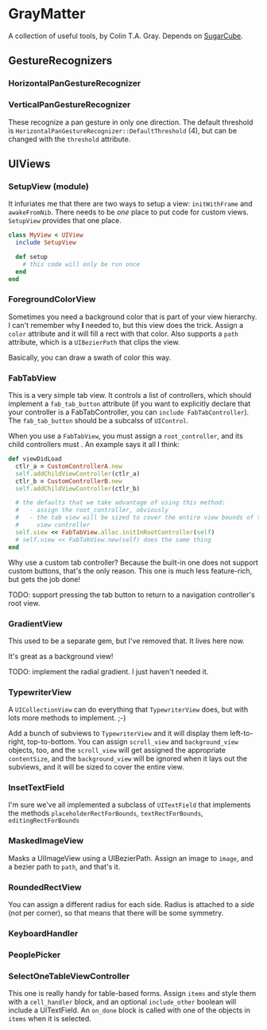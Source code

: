 GrayMatter
==========

A collection of useful tools, by Colin T.A. Gray.  Depends on [SugarCube][].

[SugarCube]: https://github.com/rubymotion/sugarcube

GestureRecognizers
------------------

### HorizontalPanGestureRecognizer
### VerticalPanGestureRecognizer

These recognize a pan gesture in only one direction.  The default threshold is
`HorizontalPanGestureRecognizer::DefaultThreshold` (4), but can be changed with the
`threshold` attribute.

UIViews
-------

### SetupView (module)

It infuriates me that there are two ways to setup a view: `initWithFrame` and
`awakeFromNib`.  There needs to be *one* place to put code for custom views.
`SetupView` provides that one place.

```ruby
class MyView < UIView
  include SetupView

  def setup
    # this code will only be run once
  end
end
```

### ForegroundColorView

Sometimes you need a background color that is part of your view hierarchy.  I
can't remember why **I** needed to, but this view does the trick.  Assign a
`color` attribute and it will fill a rect with that color.  Also supports a
`path` attribute, which is a `UIBezierPath` that clips the view.

Basically, you can draw a swath of color this way.

### FabTabView

This is a very simple tab view.  It controls a list of controllers, which should
implement a `fab_tab_button` attribute (if you want to explicitly declare that
your controller is a FabTabController, you can `include FabTabController`).
The `fab_tab_button` should be a subcalss of `UIControl`.

When you use a `FabTabView`, you must assign a `root_controller`, and its child
controllers must .  An example says it all I think:

```ruby
def viewDidLoad
  ctlr_a = CustomControllerA.new
  self.addChildViewController(ctlr_a)
  ctlr_b = CustomControllerB.new
  self.addChildViewController(ctlr_b)

  # the defaults that we take advantage of using this method:
  #   - assign the root_controller, obviously
  #   - the tab view will be sized to cover the entire view bounds of the root
  #     view controller
  self.view << FabTabView.alloc.initInRootController(self)
  # self.view << FabTabView.new(self) does the same thing
end
```

Why use a custom tab controller?  Because the built-in one does not support
custom buttons, that's the only reason.  This one is much less feature-rich, but
gets the job done!

TODO: support pressing the tab button to return to a navigation controller's
root view.

### GradientView

This used to be a separate gem, but I've removed that.  It lives here now.

It's great as a background view!

TODO: implement the radial gradient.  I just haven't needed it.

### TypewriterView

A `UICollectionView` can do everything that `TypewriterView` does, but with lots
more methods to implement. ;-)

Add a bunch of subviews to `TypewriterView` and it will display them
left-to-right, top-to-bottom.  You can assign `scroll_view` and
`background_view` objects, too, and the `scroll_view` will get assigned the
appropriate `contentSize`, and the `background_view` will be ignored when it
lays out the subviews, and it will be sized to cover the entire view.

### InsetTextField

I'm sure we've all implemented a subclass of `UITextField` that implements the
methods `placeholderRectForBounds`, `textRectForBounds`, `editingRectForBounds`

### MaskedImageView

Masks a UIImageView using a UIBezierPath.  Assign an image to `image`, and a
bezier path to `path`, and that's it.

### RoundedRectView

You can assign a different radius for each side.  Radius is attached to a *side*
(not per corner), so that means that there will be some symmetry.


### KeyboardHandler

### PeoplePicker

### SelectOneTableViewController

This one is really handy for table-based forms.  Assign `items` and style them
with a `cell_handler` block, and an optional `include_other` boolean will
include a UITextField.  An `on_done` block is called with one of the objects in
`items` when it is selected.

